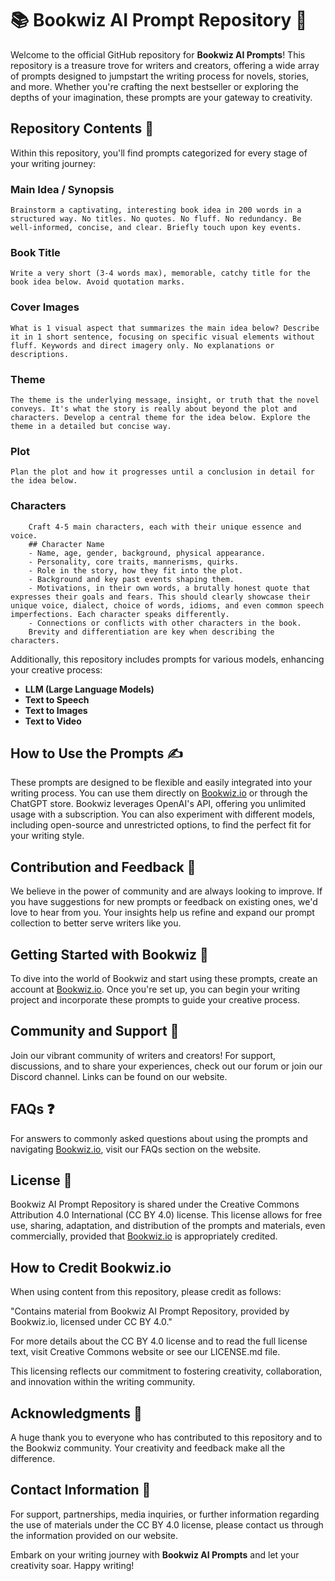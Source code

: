 # 📚 Bookwiz AI Prompt Repository 🚀
Welcome to the official GitHub repository for **Bookwiz AI Prompts**! This repository is a treasure trove for writers and creators, offering a wide array of prompts designed to jumpstart the writing process for novels, stories, and more. Whether you're crafting the next bestseller or exploring the depths of your imagination, these prompts are your gateway to creativity.

## Repository Contents 📁
Within this repository, you'll find prompts categorized for every stage of your writing journey:

### Main Idea / Synopsis
```
Brainstorm a captivating, interesting book idea in 200 words in a structured way. No titles. No quotes. No fluff. No redundancy. Be well-informed, concise, and clear. Briefly touch upon key events.
```

### Book Title
```
Write a very short (3-4 words max), memorable, catchy title for the book idea below. Avoid quotation marks.
```

### Cover Images
```
What is 1 visual aspect that summarizes the main idea below? Describe it in 1 short sentence, focusing on specific visual elements without fluff. Keywords and direct imagery only. No explanations or descriptions.
```

### Theme
```
The theme is the underlying message, insight, or truth that the novel conveys. It's what the story is really about beyond the plot and characters. Develop a central theme for the idea below. Explore the theme in a detailed but concise way.
```

### Plot
```
Plan the plot and how it progresses until a conclusion in detail for the idea below.
```

### Characters
```
    Craft 4-5 main characters, each with their unique essence and voice. 
    ## Character Name
    - Name, age, gender, background, physical appearance.
    - Personality, core traits, mannerisms, quirks.
    - Role in the story, how they fit into the plot.
    - Background and key past events shaping them.
    - Motivations, in their own words, a brutally honest quote that expresses their goals and fears. This should clearly showcase their unique voice, dialect, choice of words, idioms, and even common speech imperfections. Each character speaks differently.
    - Connections or conflicts with other characters in the book.
    Brevity and differentiation are key when describing the characters.
```

Additionally, this repository includes prompts for various models, enhancing your creative process:

- **LLM (Large Language Models)**
- **Text to Speech**
- **Text to Images**
- **Text to Video**

## How to Use the Prompts ✍️
These prompts are designed to be flexible and easily integrated into your writing process. You can use them directly on [Bookwiz.io](https://bookwiz.io) or through the ChatGPT store. Bookwiz leverages OpenAI's API, offering you unlimited usage with a subscription. You can also experiment with different models, including open-source and unrestricted options, to find the perfect fit for your writing style.

## Contribution and Feedback 👥
We believe in the power of community and are always looking to improve. If you have suggestions for new prompts or feedback on existing ones, we'd love to hear from you. Your insights help us refine and expand our prompt collection to better serve writers like you.

## Getting Started with Bookwiz 🌟
To dive into the world of Bookwiz and start using these prompts, create an account at [Bookwiz.io](https://bookwiz.io). Once you're set up, you can begin your writing project and incorporate these prompts to guide your creative process.

## Community and Support 🤝
Join our vibrant community of writers and creators! For support, discussions, and to share your experiences, check out our forum or join our Discord channel. Links can be found on our website.

## FAQs ❓
For answers to commonly asked questions about using the prompts and navigating [Bookwiz.io](https://bookwiz.io), visit our FAQs section on the website.

## License 📜
Bookwiz AI Prompt Repository is shared under the Creative Commons Attribution 4.0 International (CC BY 4.0) license. This license allows for free use, sharing, adaptation, and distribution of the prompts and materials, even commercially, provided that [Bookwiz.io](https://bookwiz.io) is appropriately credited.

## How to Credit Bookwiz.io
When using content from this repository, please credit as follows:

"Contains material from Bookwiz AI Prompt Repository, provided by Bookwiz.io, licensed under CC BY 4.0."

For more details about the CC BY 4.0 license and to read the full license text, visit Creative Commons website or see our LICENSE.md file.

This licensing reflects our commitment to fostering creativity, collaboration, and innovation within the writing community.

## Acknowledgments 💖
A huge thank you to everyone who has contributed to this repository and to the Bookwiz community. Your creativity and feedback make all the difference.

## Contact Information 📧
For support, partnerships, media inquiries, or further information regarding the use of materials under the CC BY 4.0 license, please contact us through the information provided on our website.

Embark on your writing journey with **Bookwiz AI Prompts** and let your creativity soar. Happy writing!
